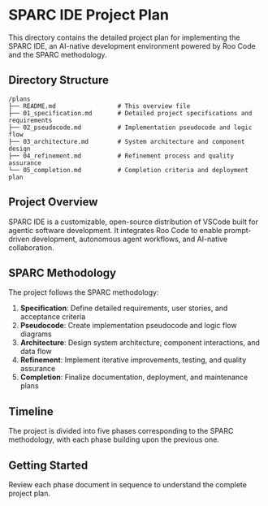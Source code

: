 # SPARC IDE Project Plan

This directory contains the detailed project plan for implementing the SPARC IDE, an AI-native development environment powered by Roo Code and the SPARC methodology.

## Directory Structure

```
/plans
├── README.md                 # This overview file
├── 01_specification.md       # Detailed project specifications and requirements
├── 02_pseudocode.md          # Implementation pseudocode and logic flow
├── 03_architecture.md        # System architecture and component design
├── 04_refinement.md          # Refinement process and quality assurance
└── 05_completion.md          # Completion criteria and deployment plan
```

## Project Overview

SPARC IDE is a customizable, open-source distribution of VSCode built for agentic software development. It integrates Roo Code to enable prompt-driven development, autonomous agent workflows, and AI-native collaboration.

## SPARC Methodology

The project follows the SPARC methodology:

1. **Specification**: Define detailed requirements, user stories, and acceptance criteria
2. **Pseudocode**: Create implementation pseudocode and logic flow diagrams
3. **Architecture**: Design system architecture, component interactions, and data flow
4. **Refinement**: Implement iterative improvements, testing, and quality assurance
5. **Completion**: Finalize documentation, deployment, and maintenance plans

## Timeline

The project is divided into five phases corresponding to the SPARC methodology, with each phase building upon the previous one.

## Getting Started

Review each phase document in sequence to understand the complete project plan.